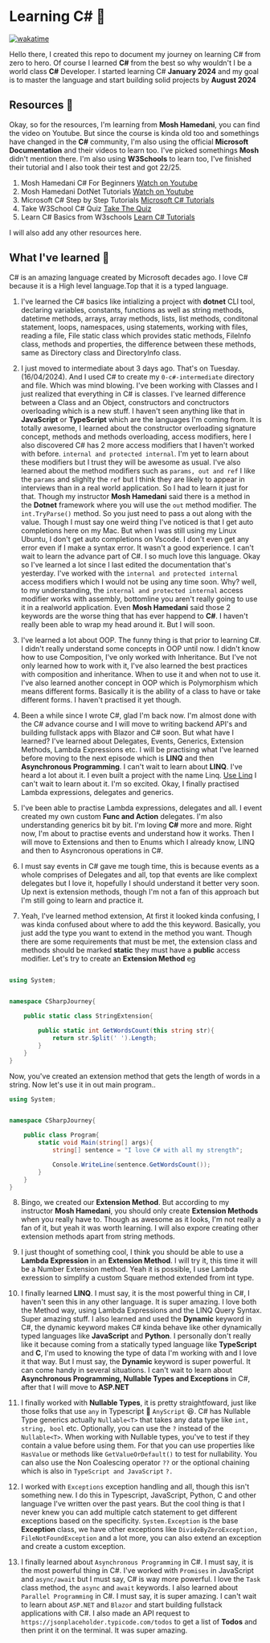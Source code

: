 # Learning C# 🚀

[![wakatime](https://wakatime.com/badge/user/1cf7c976-595a-4fc7-a7c4-324b43a74aca/project/018dbe09-ae67-4e81-8249-ffee6e8c43fd.svg)](https://wakatime.com/badge/user/1cf7c976-595a-4fc7-a7c4-324b43a74aca/project/018dbe09-ae67-4e81-8249-ffee6e8c43fd)

Hello there, I created this repo to document my journey on learning C# from zero to hero. Of course I learned **C#** from the best so why wouldn't I be a world class **C#** Developer. I started learning C# **January 2024** and my goal is to master the language and start building solid projects by **August 2024**

## Resources 👜

Okay, so for the resources, I'm learning from **Mosh Hamedani**, you can find the video on Youtube. But since the course is kinda old too and somethings have changed in the **C#** community, I'm also using the official **Microsoft Documentation** and their videos to learn too. I've picked somethings **Mosh** didn't mention there. I'm also using **W3Schools** to learn too, I've finished their tutorial and I also took their test and got 22/25.

1. Mosh Hamedani C# For Beginners [Watch on Youtube](https://www.youtube.com/watch?v=gfkTfcpWqAY&pp=ygUQbW9zaCBoYW1lZGFuaSBDIw%3D%3D)
2. Mosh Hamedani DotNet Tutorials [Watch on Youtube](https://www.youtube.com/watch?v=gfkTfcpWqAY&list=PLTjRvDozrdlz3_FPXwb6lX_HoGXa09Yef)
3. Microsoft C# Step by Step Tutorials [Microsoft C# Tutorials](https://learn.microsoft.com/en-us/dotnet/csharp/tour-of-csharp/)
4. Take W3School C# Quiz [Take The Quiz](https://www.w3schools.com/quiztest/quiztest.asp?qtest=CS)
5. Learn C# Basics from W3schools [Learn C# Tutorials](https://www.w3schools.com/cs/index.php)

I will also add any other resources here.

## What I've learned 🧠

C# is an amazing language created by Microsoft decades ago. I love C# because it is a High level language.Top that it is a typed language.

1. I've learned the C# basics like intializing a project with **dotnet** CLI tool, declaring variables, constants, functions as well as string methods, datetime methods, arrays, array methods, lists, list methods, conditonal statement, loops, namespaces, using statements, working with files, reading a file, File static class which provides static methods, FileInfo class, methods and properties, the difference between these methods, same as Directory class and DirectoryInfo class.

2. I just moved to intermediate about 3 days ago. That's on Tuesday. (16/04/2024). And I used C# to create my `0-c#-intermediate` directory and file. Which was mind blowing. I've been working with Classes and I just realized that everything in C# is classes. I've learned difference between a Class and an Object, constructors and conctructors overloading which is a new stuff. I haven't seen anything like that in **JavaScript** or **TypeScript** which are the languages I'm coming from. It is totally awesome, I learned about the constructor overloading signature concept, methods and methods overloading, access modifiers, here I also discovered C# has 2 more access modifiers that I haven't worked with before. `internal and protected internal`. I'm yet to learn about these modifiers but I trust they will be awesome as usual. I've also learned about the method modifiers such as `params, out and ref` I like the `params` and slighlty the `ref` but I think they are likely to appear in interviews than in a real world application. So I had to learn it just for that. Though my instructor **Mosh Hamedani** said there is a method in the **Dotnet** framework where you will use the `out` method modifier. The `int.TryParse()` method. So you just need to pass a out along with the value. Though I must say one weird thing I've noticed is that I get auto completions here on my Mac. But when I was still using my Linux Ubuntu, I don't get auto completions on Vscode. I don't even get any error even if I make a syntax error. It wasn't a good experience. I can't wait to learn the advance part of C#. I so much love this language. Okay so I've learned a lot since I last edited the documentation that's yesterday. I've worked with the `internal and protected internal` access modifiers which I would not be using any time soon. Why? well, to my understanding, the `internal and protected internal` access modifier works with assembly, bottomline you aren't really going to use it in a realworld application. Even **Mosh Hamedani** said those 2 keywords are the worse thing that has ever happend to **C#**. I haven't really been able to wrap my head around it. But I will soon.

3. I've learned a lot about OOP. The funny thing is that prior to learning C#. I didn't really understand some concepts in OOP until now. I didn't know how to use Composition, I've only worked with Inheritance. But I've not only learned how to work with it, I've also learned the best practices with composition and inheritance. When to use it and when not to use it. I've also learned another concept in OOP which is Polymorphism which means different forms. Basically it is the ability of a class to have or take different forms. I haven't practised it yet though.

4. Been a while since I wrote C#, glad I'm back now. I'm almost done with the C# advance course and I will move to writing backend API's and building fullstack apps with Blazor and C# soon. But what have I learned? I've learned about Delegates, Events, Generics, Extension Methods, Lambda Expressions etc. I will be practising what I've learned before moving to the next episode which is **LINQ** and then **Asynchronous Programming**. I can't wait to learn about **LINQ**. I've heard a lot about it. I even built a project with the name Linq. [Use Linq](https://uselinq.vercel.app) I can't wait to learn about it. I'm so excited. Okay, I finally practised Lambda expressions, delegates and generics.

5. I've been able to practise Lambda expressions, delegates and all. I event created my own custom **Func and Action** delegates. I'm also understanding generics bit by bit. I'm loving **C#** more and more. Right now, I'm about to practise events and understand how it works. Then I will move to Extensions and then to Enums which I already know, LINQ and then to Asyncronous operations in C#.

6. I must say events in C# gave me tough time, this is because events as a whole comprises of Delegates and all, top that events are like complext delegates but I love it, hopefully I should understand it better very soon. Up next is extension methods, though I'm not a fan of this approach but I'm still going to learn and practice it.

7. Yeah, I've learned method extension, At first it looked kinda confusing, I was kinda confused about where to add the this keyword. Basically, you just add the type you want to extend in the method you want. Though there are some requirements that must be met, the extension class and methods should be marked **static** they must have a **public** access modifier. Let's try to create an **Extension Method** eg

```csharp

using System;


namespace CSharpJourney{

    public static class StringExtension{

        public static int GetWordsCount(this string str){
            return str.Split(' ').Length;
        }
    }
}

```

Now, you've created an extension method that gets the length of words in a string. Now let's use it in out main program..

```csharp
using System;


namespace CSharpJourney{

    public class Program{
        static void Main(string[] args){
            string[] sentence = "I love C# with all my strength";

            Console.WriteLine(sentence.GetWordsCount());
        }
    }
}
```

8. Bingo, we created our **Extension Method**. But according to my instructor **Mosh Hamedani**, you should only create **Extension Methods** when you really have to. Though as awesome as it looks, I'm not really a fan of it, but yeah it was worth learning. I will also expore creating other extension methods apart from string methods.

9. I just thought of something cool, I think you should be able to use a **Lambda Expression** in an **Extension Method**. I will try it, this time it will be a Number Extension method. Yeah it is possible, I use Lambda exression to simplify a custom Square method extended from int type.

10. I finally learned **LINQ**. I must say, it is the most powerful thing in C#, I haven't seen this in any other language. It is super amazing. I love both the Method way, using Lambda Expressions and the LINQ Query Syntax. Super amazing stuff. I also learned and used the **Dynamic** keyword in C#, the dynamic keyword makes C# kinda behave like other dynamically typed languages like **JavaScript** and **Python**. I personally don't really like it because coming from a statically typed language like **TypeScript** and **C**, I'm used to knowing the type of data I'm working with and I love it that way. But I must say, the **Dynamic** keyword is super powerful. It can come handy in several situations. I can't wait to learn about **Asynchronous Programming, Nullable Types and Exceptions** in C#, after that I will move to **ASP.NET**

11. I finally worked with **Nullable Types**, it is pretty straightfoward, just like those folks that use `any` in Typescript 🤣 `AnyScript` 😆. C# has Nullable Type generics actually `Nullable<T>` that takes any data type like `int, string, bool` etc. Optionally, you can use the `?` instead of the `Nullable<T>`. When working with Nullable types, you've to test if they contain a value before using them. For that you can use properties like `HasValue` or methods like `GetValueOrDefault()` to test for nullability. You can also use the Non Coalescing operator `??` or the optional chaining which is also in `TypeScript and JavaScript` `?.`

12. I worked with `Exceptions` exception handling and all, though this isn't something new. I do this in Typescript, JavaScript, Python, C and other language I've written over the past years. But the cool thing is that I never knew you can add multiple catch statement to get different exceptions based on the specificity. `System.Exception` is the base **Exception** class, we have other exceptions like `DivideByZeroException, FileNotFoundException` and a lot more, you can also extend an exception and create a custom exception.

13. I finally learned about `Asynchronous Programming` in C#. I must say, it is the most powerful thing in C#. I've worked with `Promises` in JavaScript and `async/await` but I must say, C# is way more powerful. I love the `Task` class method, the `async` and `await` keywords. I also learned about `Parallel Programming` in C#. I must say, it is super amazing. I can't wait to learn about `ASP.NET` and `Blazor` and start building fullstack applications with C#. I also made an API request to `https://jsonplaceholder.typicode.com/todos` to get a list of **Todos** and then print it on the terminal. It was super amazing.
